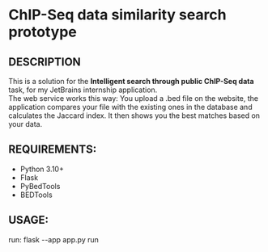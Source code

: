# ChIP-Seq data similarity search prototype

## DESCRIPTION
This is a solution for the **Intelligent search through public ChIP-Seq data** task, for my JetBrains internship application.   
The web service works this way: You upload a .bed file on the website, the application compares your file with the existing ones in the database and calculates the Jaccard index. It then shows you the best matches based on your data. 

## REQUIREMENTS:
- Python 3.10+
- Flask
- PyBedTools
- BEDTools

## USAGE:
run: flask --app app.py run